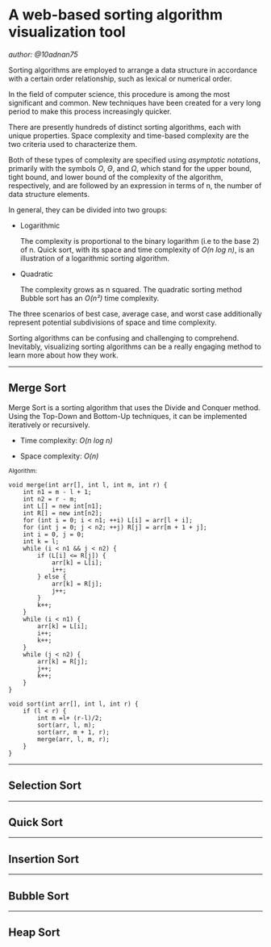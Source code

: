 # A web-based sorting algorithm visualization tool

*author: @10adnan75*

Sorting algorithms are employed to arrange a data structure in accordance with a certain order relationship, such as lexical or numerical order.

In the field of computer science, this procedure is among the most significant and common. New techniques have been created for a very long period to make this process increasingly quicker.

There are presently hundreds of distinct sorting algorithms, each with unique properties. Space complexity and time-based complexity are the two criteria used to characterize them.

Both of these types of complexity are specified using *asymptotic notations*, primarily with the symbols *O*, *Θ*, and *Ω*, which stand for the upper bound, tight bound, and lower bound of the complexity of the algorithm, respectively, and are followed by an expression in terms of n, the number of data structure elements.

In general, they can be divided into two groups:

- Logarithmic

  The complexity is proportional to the binary logarithm (i.e to the base 2) of n. Quick sort, with its space and time complexity of *O(n log n)*, is an illustration of a logarithmic sorting algorithm.

- Quadratic

  The complexity grows as n squared. The quadratic sorting method Bubble sort has an *O(n²)* time complexity.

The three scenarios of best case, average case, and worst case additionally represent potential subdivisions of space and time complexity.

Sorting algorithms can be confusing and challenging to comprehend. Inevitably, visualizing sorting algorithms can be a really engaging method to learn more about how they work.

---

## Merge Sort

Merge Sort is a sorting algorithm that uses the Divide and Conquer method. Using the Top-Down and Bottom-Up techniques, it can be implemented iteratively or recursively.

- Time complexity: *O(n log n)*

- Space complexity: *O(n)*

<sub>Algorithm:</sub>

    void merge(int arr[], int l, int m, int r) {
        int n1 = m - l + 1;
        int n2 = r - m;
        int L[] = new int[n1];
        int R[] = new int[n2];
        for (int i = 0; i < n1; ++i) L[i] = arr[l + i];
        for (int j = 0; j < n2; ++j) R[j] = arr[m + 1 + j];
        int i = 0, j = 0;
        int k = l;
        while (i < n1 && j < n2) {
            if (L[i] <= R[j]) {
                arr[k] = L[i];
                i++;
            } else {
                arr[k] = R[j];
                j++;
            }
            k++;
        }
        while (i < n1) {
            arr[k] = L[i];
            i++;
            k++;
        }
        while (j < n2) {
            arr[k] = R[j];
            j++;
            k++;
        }
    }

    void sort(int arr[], int l, int r) {
        if (l < r) {
            int m =l+ (r-l)/2;
            sort(arr, l, m);
            sort(arr, m + 1, r);
            merge(arr, l, m, r);
        }
    }

---

## Selection Sort

---

## Quick Sort

---

## Insertion Sort

---

## Bubble Sort

---

## Heap Sort

